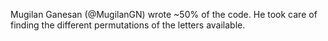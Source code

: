 Mugilan Ganesan (@MugilanGN) wrote ~50% of the code. He took care of finding the different permutations of the letters available.
